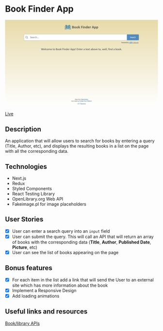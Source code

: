 # Book Finder App

![Book Finder App](screenshot.png)

[Live](https://jjnilton.github.io/projects/book-finder-app/dist)

## Description

An application that will allow users to search for books by entering a query (Title, Author, etc), and displays the resulting books in a list on the page with all the corresponding data.

## Technologies

- Next.js
- Redux
- Styled Components
- React Testing Library
- OpenLibrary.org Web API
- Fakeimage.pl for image placeholders

## User Stories

- [x] User can enter a search query into an `input` field
- [x] User can submit the query. This will call an API that will return an array of books with the corresponding data (**Title**, **Author**, **Published Date**, **Picture**, etc)
- [x] User can see the list of books appearing on the page

## Bonus features

- [x] For each item in the list add a link that will send the User to an external site which has more information about the book
- [x] Implement a Responsive Design
- [x] Add loading animations

## Useful links and resources

[Book/library APIs](https://github.com/public-apis/public-apis#books)
